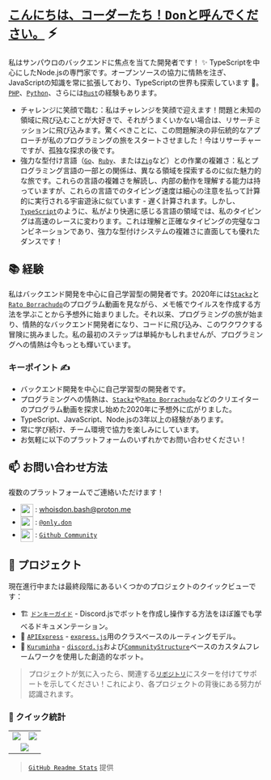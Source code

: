 # [`こんにちは、コーダーたち！Donと呼んでください。`]() ⚡  <img src="https://komarev.com/ghpvc/?username=whoisdon&style=flat-square" alt="" align="center" />

私はサンパウロのバックエンドに焦点を当てた開発者です！ ✨ TypeScriptを中心にしたNode.jsの専門家です。オープンソースの協力に情熱を注ぎ、JavaScriptの知識を常に拡張しており、TypeScriptの世界も探索しています 👀。[`PHP`]、[`Python`]、さらには[`Rust`]の経験もあります。

- チャレンジに笑顔で臨む：私はチャレンジを笑顔で迎えます！問題と未知の領域に飛び込むことが大好きで、それがうまくいかない場合は、リサーチミッションに飛び込みます。驚くべきことに、この問題解決の非伝統的なアプローチが私のプログラミングの旅をスタートさせました！今はリサーチャーですが、孤独な探求の後です。
- 強力な型付け言語（[`Go`]、[`Ruby`]、または[`Zig`]など）との作業の複雑さ：私とプログラミング言語の一部との関係は、異なる領域を探索するのに似た魅力的な旅です。これらの言語の複雑さを解読し、内部の動作を理解する能力は持っていますが、これらの言語でのタイピング速度は細心の注意を払って計算的に実行される宇宙遊泳に似ています - 遅く計算されます。しかし、[`TypeScript`]のように、私がより快適に感じる言語の領域では、私のタイピングは高速のレースに変わります。これは理解と正確なタイピングの完璧なコンビネーションであり、強力な型付けシステムの複雑さに直面しても優れたダンスです！

## 📚 経験

私はバックエンド開発を中心に自己学習型の開発者です。2020年には[`Stackz`]と[`Rato Borrachudo`]のプログラム動画を見ながら、メモ帳でウイルスを作成する方法を学ぶことから予想外に始まりました。それ以来、プログラミングの旅が始まり、情熱的なバックエンド開発者になり、コードに飛び込み、このワクワクする冒険に挑みました。私の最初のステップは単純かもしれませんが、プログラミングへの情熱は今もっとも輝いています。

### キーポイント ✍️

- バックエンド開発を中心に自己学習型の開発者です。
- プログラミングへの情熱は、[`Stackz`]や[`Rato Borrachudo`]などのクリエイターのプログラム動画を探求し始めた2020年に予想外に広がりました。
- TypeScript、JavaScript、Node.jsの3年以上の経験があります。
- 常に学び続け、チーム環境で協力を楽しみにしています。
- お気軽に以下のプラットフォームのいずれかでお問い合わせください！

## 📫 お問い合わせ方法

複数のプラットフォームでご連絡いただけます！
- <img src="https://i.imgur.com/y8edTyt.png" align="center" width="25" height="25"> :  whoisdon.bash@proton.me
- <img src="https://i.imgur.com/Hi1oMJ5.png" align="center" width="25" height="25"> : [`@only.don`](https://discord.com/users/828677274659586068)
- <img src="https://i.imgur.com/ir5Mt1n.png" align="center" width="25" height="25"> : [`Github Community`](https://github.com/whoisdon)

## 🔭 プロジェクト

現在進行中または最終段階にあるいくつかのプロジェクトのクイックビューです：

- 🏗️ [`ドンキーガイド`] - Discord.jsでボットを作成し操作する方法をほぼ誰でも学べるドキュメンテーション。
- 🚂 [`APIExpress`] - [`express.js`]用のクラスベースのルーティングモデル。
- 🤖 [`Kuruminha`] - [`discord.js`]および[`CommunityStructure`]ベースのカスタムフレームワークを使用した創造的なボット。

> プロジェクトが気に入ったら、関連する[`リポジトリ`]にスターを付けてサポートを示してください！これにより、各プロジェクトの背後にある努力が認識されます。

### 👀 クイック統計

<table>
  <tr>
    <td align="center" style="padding=0;width=50%;">
      <img align="center" style="padding=0;" src="https://github-readme-stats.vercel.app/api?username=whoisdon&show_icons=true&title_color=4F8CC9&text_color=9f9f9f&bg_color=151515&hide_border=true&icon_color=4F8CC9&hide_title=true&count_private=true%22" />
    </td>
    <td align="center" style="padding=0;width=50%;">
      <img align="center" style="padding=0;" src="https://github-readme-stats.vercel.app/api/top-langs/?username=whoisdon&layout=compact&title_color=4F8CC9&text_color=9f9f9f&bg_color=151515&hide_border=true&icon_color=4F8CC9&hide=visual%20basic&count_private=true" />
    </td>
  </tr>
  <tr>
    <td align="center" colspan="2" style="padding=0;width=100%;">
      <img align="center" style="padding=0;" src="https://github-readme-activity-graph.vercel.app/graph?username=whoisdon&theme=tokyo-night&custom_title=Whoisdon's%20Contribution%20Graph" />
    </td>
  </tr>
</table>

> [`GitHub Readme Stats`] 提供

<!----------------- リンク --------------->
[`Ruby`]:                https://www.ruby-lang.org/en/
[`Zig`]:                 https://ziglang.org/
[`PHP`]:                 https://www.php.net/
[`Python`]:              https://www.python.org/
[`TypeScript`]:          https://www.typescriptlang.org/
[`Kotlin`]:              https://kotlinlang.org/
[`Java`]:                https://adoptopenjdk.net/
[`Rust`]:                https://www.rust-lang.org/
[`Go`]:                  https://golang.org
[`Discord`]:             https://discord.com/
[`discord.js`]:          https://discord.js.org/#/
[`express.js`]:          https://expressjs.com/
[`リポジトリ`]:              https://github.com/whoisdon?tab=repositories
[`GitHub Readme Stats`]: https://github.com/anuraghazra/github-readme-stats

<!--------------- Youtube ----------------->
[`Stackz`]:             https://www.youtube.com/@STACKZOFICIAL
[`Rato Borrachudo`]:    https://www.youtube.com/@RatoBorrachudo

<!--------------- プロジェクト ----------------->
[`CommunityStructure`]: https://github.com/whoisdon/CommunityStructure
[`ドンキーガイド`]:      https://github.com/whoisdon/donkeyguide
[`APIExpress`]:         https://github.com/whoisdon/APIExpress
[`Kuruminha`]:          https://github.com/whoisdon/CommunityStructure/tree/Kuruminha


